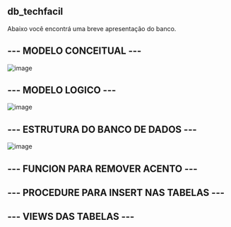 ## db_techfacil

Abaixo você encontrá uma breve apresentação do banco.

## --- MODELO CONCEITUAL ---

![image](https://user-images.githubusercontent.com/86980974/212921129-1b7e2fd4-a5fe-47e2-b00b-0b41026cddd3.png)

## --- MODELO LOGICO ---

![image](https://user-images.githubusercontent.com/86980974/212921160-49b564ab-dd37-4cd5-af4e-186b58f5205e.png)

## --- ESTRUTURA DO BANCO DE DADOS ---

![image](https://user-images.githubusercontent.com/86980974/212923907-df079b29-ec03-4f13-b3b8-0512eb89ff5c.png)

## --- FUNCION PARA REMOVER ACENTO ---

## --- PROCEDURE PARA INSERT NAS TABELAS ---


## --- VIEWS DAS TABELAS ---
